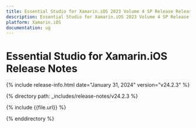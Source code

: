 ```yaml
---
title: Essential Studio for Xamarin.iOS 2023 Volume 4 SP Release Release Notes  
description: Essential Studio for Xamarin.iOS 2023 Volume 4 SP Release Release Notes  
platform: Xamarin.iOS
documentation: ug
---
```


# Essential Studio for Xamarin.iOS  Release Notes  

{% include release-info.html date="January 31, 2024"  version="v24.2.3" %} 

{% directory path: _includes/release-notes/v24.2.3 %}

{% include {{file.url}} %}

{% enddirectory %}